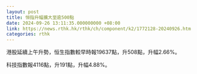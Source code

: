 ```yaml
---
layout: post
title: 恒指升幅擴大至逾500點
date: 2024-09-26 13:11:35.000000000 +08:00
link: https://news.rthk.hk/rthk/ch/component/k2/1772128-20240926.htm
categories: rthk
---
```


港股延續上午升勢，恒生指數較早時報19637點，升508點，升幅2.66%。

科技指數報4116點，升191點，升幅4.88%。
